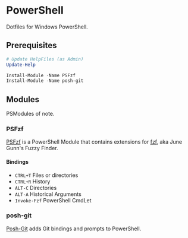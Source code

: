 # PowerShell

Dotfiles for Windows PowerShell.

## Prerequisites

```ps1
# Update HelpFiles (as Admin)
Update-Help

Install-Module -Name PSFzf
Install-Module -Name posh-git
```

## Modules

PSModules of note.

### PSFzf

[PSFzf](https://github.com/kelleyma49/PSFzf) is a PowerShell Module that contains extensions for [fzf](https://github.com/junegunn/fzf), aka June Gunn's Fuzzy Finder.

#### Bindings

  * `CTRL+T` Files or directories
  * `CTRL+R` History
  * `ALT-C` Directories
  * `ALT-A` Historical Arguments
  * `Invoke-Fzf` PowerShell CmdLet

### posh-git

[Posh-Git](https://github.com/dahlbyk/posh-git) adds Git bindings and prompts to PowerShell.
